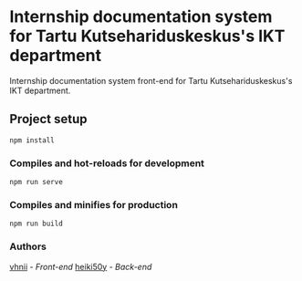 # Internship documentation system for Tartu Kutsehariduskeskus's IKT department

Internship documentation system front-end for Tartu Kutsehariduskeskus's IKT department.


## Project setup
```
npm install
```

### Compiles and hot-reloads for development
```
npm run serve
```

### Compiles and minifies for production
```
npm run build
```

### Authors
[vhnii](https://www.github.com/vhnii) - *Front-end*
[heiki50y](https://www.github.com/heiki50y) - *Back-end*
